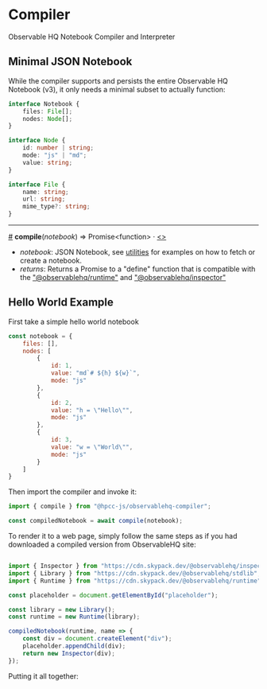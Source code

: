 # Compiler

Observable HQ Notebook Compiler and Interpreter

##  Minimal JSON Notebook

While the compiler supports and persists the entire Observable HQ Notebook (v3), it only needs a minimal subset to actually function:

```ts
interface Notebook {
    files: File[];
    nodes: Node[];
}

interface Node {
    id: number | string;
    mode: "js" | "md";
    value: string;
}

interface File {
    name: string;
    url: string;
    mime_type?: string;
}
```  

---

<a name="compile" href="#compile">#</a> **compile**(_notebook_) => Promise\<function\> · [<>](https://github.com/hpcc-systems/Visualization/blob/trunk/packages/observablehq/compiler/src/compiler.ts "Source")

* _notebook_:  JSON Notebook, see [utilities](./util) for examples on how to fetch or create a notebook.
* _returns_: Returns a Promise to a "define" function that is compatible with the ["@observablehq/runtime"](https://github.com/observablehq/runtime) and ["@observablehq/inspector"](https://github.com/observablehq/inspector)

## Hello World Example

First take a simple hello world notebook 

```js
const notebook = {
    files: [],
    nodes: [
        {
            id: 1,
            value: "md`# ${h} ${w}`",
            mode: "js"
        },
        {
            id: 2,
            value: "h = \"Hello\"",
            mode: "js"
        },
        {
            id: 3,
            value: "w = \"World\"",
            mode: "js"
        }
    ]
}
```

Then import the compiler and invoke it:

```js
import { compile } from "@hpcc-js/observablehq-compiler";

const compiledNotebook = await compile(notebook);
```

To render it to a web page, simply follow the same steps as if you had downloaded a compiled version from ObservableHQ site:

```js

import { Inspector } from "https://cdn.skypack.dev/@observablehq/inspector";
import { Library } from "https://cdn.skypack.dev/@observablehq/stdlib";
import { Runtime } from "https://cdn.skypack.dev/@observablehq/runtime";

const placeholder = document.getElementById("placeholder");

const library = new Library();
const runtime = new Runtime(library);

compiledNotebook(runtime, name => {
    const div = document.createElement("div");
    placeholder.appendChild(div);
    return new Inspector(div);
});

```

Putting it all together:

<ClientOnly>
  <hpcc-vitepress preview_height_ratio=0.4 style="width:100%;height:400px">
    <div id="placeholder" style="height:100%;overflow-y:scroll">
    </div>
    <script type="module">
      import { Inspector } from "https://cdn.skypack.dev/@observablehq/inspector";
      import { Library } from "https://cdn.skypack.dev/@observablehq/stdlib";
      import { Runtime } from "https://cdn.skypack.dev/@observablehq/runtime";
      import { compile } from "@hpcc-js/observablehq-compiler";

      const placeholder = document.getElementById("placeholder");

      const notebook = {
          files: [],
          nodes: [
              {
                  id: 1,
                  value: "md`# ${h} ${w}`",
                  mode: "js"
              },
              {
                  id: 2,
                  value: "h = \"Hello\"",
                  mode: "js"
              },
              {
                  id: 3,
                  value: "w = \"World\"",
                  mode: "js"
              }
          ]
      }

      const compiledNotebook = await compile(notebook);

      const library = new Library();
      const runtime = new Runtime(library);
      compiledNotebook(runtime, name => {
          const div = document.createElement("div");
          placeholder.appendChild(div);
          return new Inspector(div);
      });
    </script>
  </hpcc-vitepress>
</ClientOnly>

---

To output the generated code simply call `toString` on the compiled function:

<ClientOnly>
  <hpcc-vitepress style="width:100%;height:600px">
    <hpcc-codemirror id="placeholder" mode="javascript" theme="dark" style="width:100%;height:100%">
    </hpcc-codemirror>
    <script type="module">
      import "@hpcc-js/wc-editor";
      import { compile } from "@hpcc-js/observablehq-compiler";

      const notebook = {
          files: [],
          nodes: [
              {
                  id: 1,
                  value: "md`# ${h} ${w}`",
                  mode: "js"
              },
              {
                  id: 2,
                  value: "h = \"Hello\"",
                  mode: "js"
              },
              {
                  id: 3,
                  value: "w = \"World\"",
                  mode: "js"
              }
          ]
      }

      const compiledNotebook = await compile(notebook);
      const placeholder = document.getElementById("placeholder");
      placeholder.text = compiledNotebook.toString();
    </script>
  </hpcc-vitepress>
</ClientOnly>

---

## MoreExamples

* [@observablehq/plot](https://observablehq.com/@observablehq/plot)

<ClientOnly>
  <hpcc-vitepress style="width:100%;height:600px">
    <div id="placeholder" style="height:400px;overflow-y:scroll">
    </div>
    <script type="module">
      import { Inspector } from "https://cdn.skypack.dev/@observablehq/inspector";
      import { Library } from "https://cdn.skypack.dev/@observablehq/stdlib";
      import { Runtime } from "https://cdn.skypack.dev/@observablehq/runtime";
      import { download, compile } from "@hpcc-js/observablehq-compiler";

      const notebookUrl = "https://observablehq.com/@observablehq/plot";
      const placeholder = document.getElementById("placeholder");

      const notebook = await download(notebookUrl);
      const compiledNB = await compile(notebook);

      const library = new Library();
      const runtime = new Runtime(library);
      compiledNB(runtime, name => {
          const div = document.createElement("div");
          placeholder.appendChild(div);
          return new Inspector(div);
      });
    </script>
  </hpcc-vitepress>
</ClientOnly>

---

* [@mbostock/fullscreen-canvas](https://observablehq.com/@mbostock/fullscreen-canvas)

<ClientOnly>
  <hpcc-vitepress style="width:100%;height:600px">
    <div id="placeholder" style="height:400px;overflow-y:scroll">
    </div>
    <script type="module">
      import { Inspector } from "https://cdn.skypack.dev/@observablehq/inspector";
      import { Library } from "https://cdn.skypack.dev/@observablehq/stdlib";
      import { Runtime } from "https://cdn.skypack.dev/@observablehq/runtime";

      import { download, compile } from "@hpcc-js/observablehq-compiler";

      const notebookUrl = "https://observablehq.com/@mbostock/fullscreen-canvas";
      const placeholder = document.getElementById("placeholder");

      const notebook = await download(notebookUrl);
      const compiledNB = await compile(notebook);

      const library = new Library();
      const runtime = new Runtime(library);
      compiledNB(runtime, name => {
          const div = document.createElement("div");
          placeholder.appendChild(div);
          return new Inspector(div);
      });
    </script>
  </hpcc-vitepress>
</ClientOnly>

